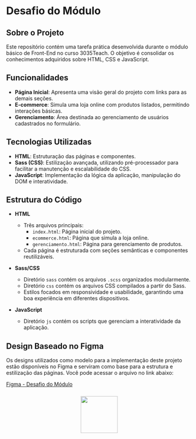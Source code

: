 # Desafio do Módulo

## Sobre o Projeto

Este repositório contém uma tarefa prática desenvolvida durante o módulo básico de Front-End no curso 3035Teach. O objetivo é consolidar os conhecimentos adquiridos sobre HTML, CSS e JavaScript.

## Funcionalidades

- **Página Inicial**: Apresenta uma visão geral do projeto com links para as demais seções.
- **E-commerce**: Simula uma loja online com produtos listados, permitindo interações básicas.
- **Gerenciamento**: Área destinada ao gerenciamento de usuários cadastrados no formulário.

## Tecnologias Utilizadas

- **HTML**: Estruturação das páginas e componentes.
- **Sass (CSS)**: Estilização avançada, utilizando pré-processador para facilitar a manutenção e escalabilidade do CSS.
- **JavaScript**: Implementação da lógica da aplicação, manipulação do DOM e interatividade.

## Estrutura do Código

- **HTML**
  - Três arquivos principais:
    - `index.html`: Página inicial do projeto.
    - `ecommerce.html`: Página que simula a loja online.
    - `gerenciamento.html`: Página para gerenciamento de produtos.
  - Cada página é estruturada com seções semânticas e componentes reutilizáveis.

- **Sass/CSS**
  - Diretório `sass` contém os arquivos `.scss` organizados modularmente.
  - Diretório `css` contém os arquivos CSS compilados a partir do Sass.
  - Estilos focados em responsividade e usabilidade, garantindo uma boa experiência em diferentes dispositivos.

- **JavaScript**
  - Diretório `js` contém os scripts que gerenciam a interatividade da aplicação.

## Design Baseado no Figma

Os designs utilizados como modelo para a implementação deste projeto estão disponíveis no Figma e serviram como base para a estrutura e estilização das páginas. Você pode acessar o arquivo no link abaixo:

[Figma - Desafio do Módulo](https://www.figma.com/design/Fjdta8FkRmnpRm2RlIBdq7/Desafio-do-M%C3%B3dulo---3035Teach?node-id=12-577&t=pwLPEgzCNL4s9lyI-1)

<div align="center">
  <a href="https://www.3035tech.com/" target="_blank"
  ><img
    src="https://d9hhrg4mnvzow.cloudfront.net/lp.3035tech.com/96c1669d-logo-teach-horiz-branco_1000000000000000000028.png"
    style="
      width: 100px;
      padding: 10px;
      border-radius: 10px;
    "
     target="_blank"
  /></a>
</div>
